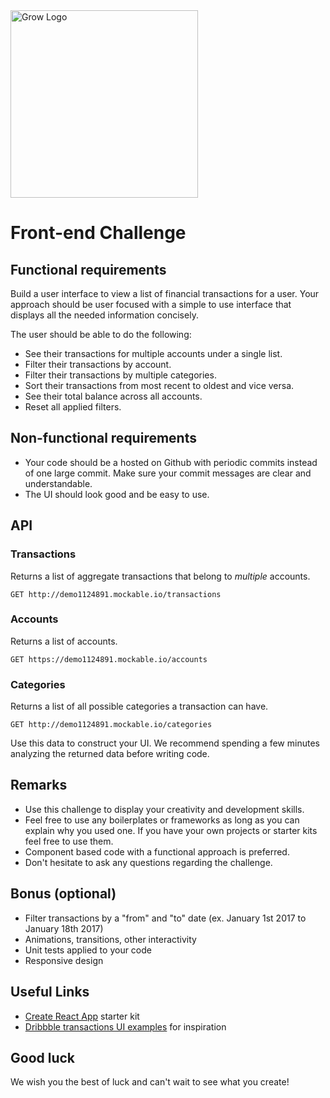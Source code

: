<img src="https://www.poweredbygrow.com/assets/img/logo/grow-logo.png" alt="Grow Logo" width="300">


# Front-end Challenge

## Functional requirements
Build a user interface to view a list of financial transactions for a user. Your approach should be user focused with a simple to use interface that displays all the needed information concisely.

The user should be able to do the following:

- See their transactions for multiple accounts under a single list.
- Filter their transactions by account.
- Filter their transactions by multiple categories.
- Sort their transactions from most recent to oldest and vice versa.
- See their total balance across all accounts.
- Reset all applied filters.

## Non-functional requirements

- Your code should be a hosted on Github with periodic commits instead of one large commit. Make sure your commit messages are clear and understandable.
- The UI should look good and be easy to use.

## API
### Transactions
Returns a list of aggregate transactions that belong to _multiple_ accounts.

`GET http://demo1124891.mockable.io/transactions` 


### Accounts
Returns a list of accounts.

`GET https://demo1124891.mockable.io/accounts`


### Categories
Returns a list of all possible categories a transaction can have.

`GET http://demo1124891.mockable.io/categories`


Use this data to construct your UI. We recommend spending a few minutes analyzing the returned data before writing code.

## Remarks
- Use this challenge to display your creativity and development skills.
- Feel free to use any boilerplates or frameworks as long as you can explain why you used one. If you have your own projects or starter kits feel free to use them.
- Component based code with a functional approach is preferred.
- Don't hesitate to ask any questions regarding the challenge.

## Bonus (optional)
- Filter transactions by a "from" and "to" date (ex. January 1st 2017 to January 18th 2017)
- Animations, transitions, other interactivity
- Unit tests applied to your code
- Responsive design

## Useful Links
- [Create React App](https://github.com/facebookincubator/create-react-app]) starter kit
- [Dribbble transactions UI examples](https://dribbble.com/tags/transactions) for inspiration

## Good luck
We wish you the best of luck and can't wait to see what you create!
